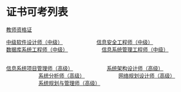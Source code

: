 # 证书可考列表

<p>
<a href="#" onclick="refreshExaminationContent('teacher')">教师资格证</a> &emsp;&emsp;&emsp;&emsp;&emsp;&emsp;
</p>
<p>
<a href="#" onclick="refreshExaminationContent('softdesign')">中级软件设计师（中级）</a> &emsp;&emsp;&emsp;&emsp;&emsp;&emsp;
<a href="#" onclick="refreshExaminationContent('security-info')">信息安全工程师（中级）</a> &emsp;&emsp;&emsp;&emsp;&emsp;&emsp;
<a href="#" onclick="refreshExaminationContent('database')">数据库系统工程师（中级）</a> &emsp;&emsp;&emsp;&emsp;&emsp;&emsp;
<a href="#" onclick="refreshExaminationContent('system-info')">信息系统管理工程师（中级）</a> &emsp;&emsp;&emsp;&emsp;&emsp;&emsp;
</p>
<p>
<a href="#" onclick="refreshExaminationContent('system-info-senior')">信息系统项目管理师（高级）</a> &emsp;&emsp;&emsp;&emsp;&emsp;&emsp;
<a href="#" onclick="refreshExaminationContent('system-architect')">系统架构设计师（高级）</a> &emsp;&emsp;&emsp;&emsp;&emsp;&emsp;
<a href="#" onclick="refreshExaminationContent('system-analyst')">系统分析师（高级）</a> &emsp;&emsp;&emsp;&emsp;&emsp;&emsp;
<a href="#" onclick="refreshExaminationContent('network-plan')">网络规划设计师（高级）</a> &emsp;&emsp;&emsp;&emsp;&emsp;&emsp;
<a href="#" onclick="refreshExaminationContent('system-plan')">系统规划与管理师（高级）</a> &emsp;&emsp;&emsp;&emsp;&emsp;&emsp;
</p>
